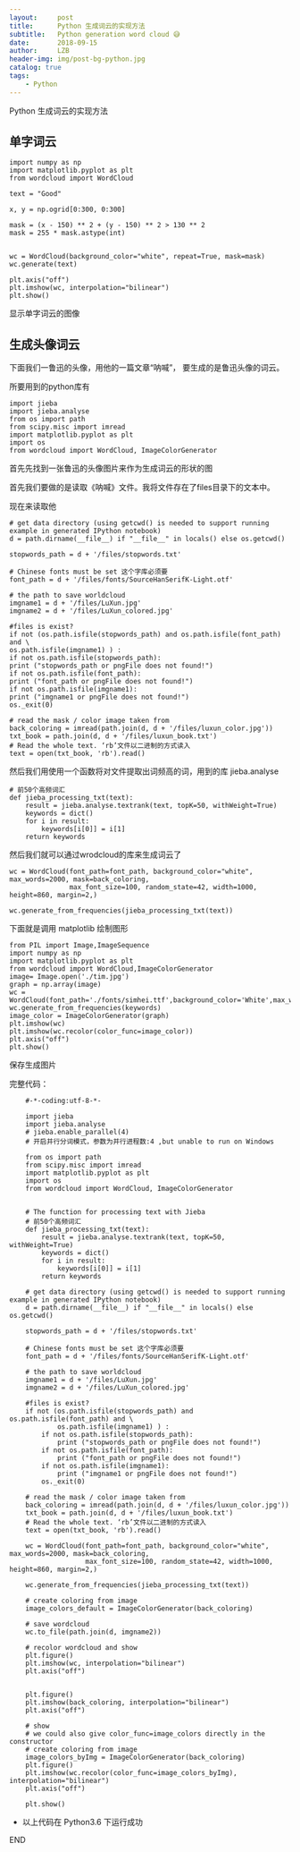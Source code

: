 ```yaml
---
layout:     post
title:      Python 生成词云的实现方法
subtitle:   Python generation word cloud 😅
date:       2018-09-15
author:     LZB
header-img: img/post-bg-python.jpg
catalog: true
tags:
    - Python
---
```



Python 生成词云的实现方法

## 单字词云 ##


    import numpy as np
    import matplotlib.pyplot as plt
    from wordcloud import WordCloud
    
    text = "Good"
    
    x, y = np.ogrid[0:300, 0:300]
    
    mask = (x - 150) ** 2 + (y - 150) ** 2 > 130 ** 2
    mask = 255 * mask.astype(int)
    
    
    wc = WordCloud(background_color="white", repeat=True, mask=mask)
    wc.generate(text)
    
    plt.axis("off")
    plt.imshow(wc, interpolation="bilinear")
    plt.show()

显示单字词云的图像

[](http://thomaslzb.github.io/post_img/Simple_Word.png)

## 生成头像词云 ##
下面我们一鲁迅的头像，用他的一篇文章“呐喊”， 要生成的是鲁迅头像的词云。

[](http://thomaslzb.github.io/post_img/luxun_color.jpg)

所要用到的python库有
    
	import jieba
	import jieba.analyse
	from os import path
	from scipy.misc import imread
	import matplotlib.pyplot as plt
	import os
	from wordcloud import WordCloud, ImageColorGenerator


首先先找到一张鲁迅的头像图片来作为生成词云的形状的图

[](http://thomaslzb.github.io/post_img/luxun_color.img)
    
首先我们要做的是读取《呐喊》文件。我将文件存在了files目录下的文本中。

现在来读取他

    
    # get data directory (using getcwd() is needed to support running example in generated IPython notebook)
    d = path.dirname(__file__) if "__file__" in locals() else os.getcwd()
    
    stopwords_path = d + '/files/stopwords.txt'
    
    # Chinese fonts must be set 这个字库必须要
    font_path = d + '/files/fonts/SourceHanSerifK-Light.otf'
    
    # the path to save worldcloud
    imgname1 = d + '/files/LuXun.jpg'
    imgname2 = d + '/files/LuXun_colored.jpg'
    
    #files is exist?
    if not (os.path.isfile(stopwords_path) and os.path.isfile(font_path) and \
    os.path.isfile(imgname1) ) :
    if not os.path.isfile(stopwords_path):
    print ("stopwords_path or pngFile does not found!")
    if not os.path.isfile(font_path):
    print ("font_path or pngFile does not found!")
    if not os.path.isfile(imgname1):
    print ("imgname1 or pngFile does not found!")
    os._exit(0)
    
    # read the mask / color image taken from
    back_coloring = imread(path.join(d, d + '/files/luxun_color.jpg'))
    txt_book = path.join(d, d + '/files/luxun_book.txt')
    # Read the whole text. ‘rb’文件以二进制的方式读入
    text = open(txt_book, 'rb').read()
        

然后我们用使用一个函数将对文件提取出词频高的词，用到的库 jieba.analyse

	
	# 前50个高频词汇
	def jieba_processing_txt(text):
	    result = jieba.analyse.textrank(text, topK=50, withWeight=True)
	    keywords = dict()
	    for i in result:
	        keywords[i[0]] = i[1]
	    return keywords
		


然后我们就可以通过wrodcloud的库来生成词云了

	wc = WordCloud(font_path=font_path, background_color="white", max_words=2000, mask=back_coloring,
	               max_font_size=100, random_state=42, width=1000, height=860, margin=2,)
	
	wc.generate_from_frequencies(jieba_processing_txt(text))


下面就是调用 matplotlib 绘制图形


    from PIL import Image,ImageSequence
    import numpy as np
    import matplotlib.pyplot as plt
    from wordcloud import WordCloud,ImageColorGenerator
    image= Image.open('./tim.jpg')
    graph = np.array(image)
    wc = WordCloud(font_path='./fonts/simhei.ttf',background_color='White',max_words=50,mask=graph)
    wc.generate_from_frequencies(keywords)
    image_color = ImageColorGenerator(graph)
    plt.imshow(wc)
    plt.imshow(wc.recolor(color_func=image_color))
    plt.axis("off")
    plt.show()
    


保存生成图片



完整代码：

```	
	#-*-coding:utf-8-*-
	
	import jieba
	import jieba.analyse
	# jieba.enable_parallel(4)
	# 开启并行分词模式，参数为并行进程数:4 ,but unable to run on Windows
	
	from os import path
	from scipy.misc import imread
	import matplotlib.pyplot as plt
	import os
	from wordcloud import WordCloud, ImageColorGenerator
	
	
	# The function for processing text with Jieba
	# 前50个高频词汇
	def jieba_processing_txt(text):
	    result = jieba.analyse.textrank(text, topK=50, withWeight=True)
	    keywords = dict()
	    for i in result:
	        keywords[i[0]] = i[1]
	    return keywords
	
	# get data directory (using getcwd() is needed to support running example in generated IPython notebook)
	d = path.dirname(__file__) if "__file__" in locals() else os.getcwd()
	
	stopwords_path = d + '/files/stopwords.txt'
	
	# Chinese fonts must be set 这个字库必须要
	font_path = d + '/files/fonts/SourceHanSerifK-Light.otf'
	
	# the path to save worldcloud
	imgname1 = d + '/files/LuXun.jpg'
	imgname2 = d + '/files/LuXun_colored.jpg'
	
	#files is exist?
	if not (os.path.isfile(stopwords_path) and os.path.isfile(font_path) and \
	        os.path.isfile(imgname1) ) :
	    if not os.path.isfile(stopwords_path):
	        print ("stopwords_path or pngFile does not found!")
	    if not os.path.isfile(font_path):
	        print ("font_path or pngFile does not found!")
	    if not os.path.isfile(imgname1):
	        print ("imgname1 or pngFile does not found!")
	    os._exit(0)
	
	# read the mask / color image taken from
	back_coloring = imread(path.join(d, d + '/files/luxun_color.jpg'))
	txt_book = path.join(d, d + '/files/luxun_book.txt')
	# Read the whole text. ‘rb’文件以二进制的方式读入
	text = open(txt_book, 'rb').read()
	
	wc = WordCloud(font_path=font_path, background_color="white", max_words=2000, mask=back_coloring,
	               max_font_size=100, random_state=42, width=1000, height=860, margin=2,)
	
	wc.generate_from_frequencies(jieba_processing_txt(text))
	
	# create coloring from image
	image_colors_default = ImageColorGenerator(back_coloring)
	
	# save wordcloud
	wc.to_file(path.join(d, imgname2))
	
	# recolor wordcloud and show
	plt.figure()
	plt.imshow(wc, interpolation="bilinear")
	plt.axis("off")
	
	
	plt.figure()
	plt.imshow(back_coloring, interpolation="bilinear")
	plt.axis("off")
	
	# show
	# we could also give color_func=image_colors directly in the constructor
	# create coloring from image
	image_colors_byImg = ImageColorGenerator(back_coloring)
	plt.figure()
	plt.imshow(wc.recolor(color_func=image_colors_byImg), interpolation="bilinear")
	plt.axis("off")
	
	plt.show()

```

*  以上代码在 Python3.6 下运行成功

    
END
